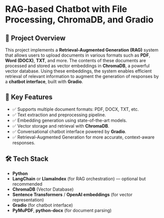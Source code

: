 # RAG-based Chatbot with File Processing, ChromaDB, and Gradio

## 📖 Project Overview

This project implements a **Retrieval-Augmented Generation (RAG)** system that allows users to upload documents in various formats such as **PDF**, **Word (DOCX)**, **TXT**, and more. The contents of these documents are processed and stored as vector embeddings in **ChromaDB**, a powerful vector database. Using these embeddings, the system enables efficient retrieval of relevant information to augment the generation of responses by a **chatbot interface**, built with **Gradio**.

## 🚀 Key Features

- ✅ Supports multiple document formats: PDF, DOCX, TXT, etc.
- ✅ Text extraction and preprocessing pipeline.
- ✅ Embedding generation using state-of-the-art models.
- ✅ Vector storage and retrieval with **ChromaDB**.
- ✅ Conversational chatbot interface powered by **Gradio**.
- ✅ Retrieval-Augmented Generation for more accurate, context-aware responses.

## 🛠️ Tech Stack

- **Python**
- **LangChain** or **LlamaIndex** (for RAG orchestration) — optional but recommended
- **ChromaDB** (Vector Database)
- **Sentence Transformers** / **OpenAI embeddings** (for vector representation)
- **Gradio** (for chatbot interface)
- **PyMuPDF**, **python-docx** (for document parsing)
